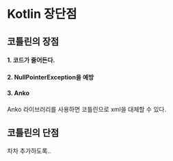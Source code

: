 # Kotlin 장단점

## 코틀린의 장점

#### 1. 코드가 줄어든다.

#### 2. NullPointerException을 예방

#### 3. Anko 

Anko 라이브러리를 사용하면 코틀린으로 xml을 대체할 수 있다. 

####  

## 코틀린의 단점

차차 추가하도록..



